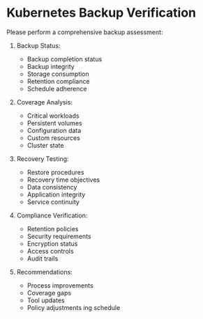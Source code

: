 # Kubernetes Backup Verification

Please perform a comprehensive backup assessment:

1. Backup Status:
   - Backup completion status
   - Backup integrity
   - Storage consumption
   - Retention compliance
   - Schedule adherence

2. Coverage Analysis:
   - Critical workloads
   - Persistent volumes
   - Configuration data
   - Custom resources
   - Cluster state

3. Recovery Testing:
   - Restore procedures
   - Recovery time objectives
   - Data consistency
   - Application integrity
   - Service continuity

4. Compliance Verification:
   - Retention policies
   - Security requirements
   - Encryption status
   - Access controls
   - Audit trails

5. Recommendations:
   - Process improvements
   - Coverage gaps
   - Tool updates
   - Policy adjustments
  ing schedule 